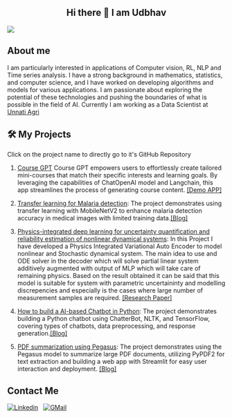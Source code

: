 <div align="center">

## Hi there 👋 I am Udbhav

</div>

![](https://komarev.com/ghpvc/?username=udbhavtripathi&color=blue)



<!--
**udbhavtripathi/udbhavtripathi** is a ✨ _special_ ✨ repository because its `README.md` (this file) appears on your GitHub profile.



- 🔭 I’m currently working on ...
- 🌱 I’m currently learning ...
- 👯 I’m looking to collaborate on ...
- 🤔 I’m looking for help with ...
- 💬 Ask me about ...
- 📫 How to reach me: ...
- 😄 Pronouns: ...
- ⚡ Fun fact: ...
-->


## About me
I am particularly interested in applications of Computer vision, RL, NLP and Time series analysis. I have a strong background in mathematics, statistics, and computer science, and I have worked on developing algorithms and models for various applications. I am passionate about exploring the potential of these technologies and pushing the boundaries of what is possible in the field of AI. Currently I am working as a Data Scientist at [Unnati Agri](https://unnatiagri.com/)

## 🛠 My Projects
Click on the project name to directly go to it's GitHub Repository

1. [Course GPT](https://github.com/udbhavtripathi/Course_GPT)
Course GPT empowers users to effortlessly create tailored mini-courses that match their specific interests and learning goals. By leveraging the capabilities of ChatOpenAI model and Langchain, this app streamlines the process of generating course content. [[Demo APP]](https://coursegpt.streamlit.app/)

2. [Transfer learning for Malaria detection](https://github.com/udbhavtripathi/Transfer-Learning-for-Malaria-Detection): 
The project demonstrates using transfer learning with MobileNetV2 to enhance malaria detection accuracy in medical images with limited training data.[[Blog]](https://medium.com/@udbhav9696/transfer-learning-for-malaria-detection-345c3dd8fac0)

3. [Physics-integrated deep learning for uncertainty quantification and reliability estimation of nonlinear dynamical systems](https://github.com/udbhavtripathi/Physics-integrated-Variational-Auto-Encoder-PVAE-/tree/main): In this Project I have developed a Physics Integrated Variational Auto Encoder to model nonlinear and Stochastic dynamical system. The main idea to use and ODE solver in the decoder which will solve partial linear system additively augmented with output of MLP which will take care of remaining physics. Based on the result obtained it can be said that this model is suitable for system with parametric uncertaininty and modelling discrepencies and especially is the cases where large number of measurement samples are required.  [[Research Paper]](https://www.sciencedirect.com/science/article/pii/S0266892023000085)

4. [How to build a AI-based Chatbot in Python](https://github.com/udbhavtripathi/AI-chatbot-using-Python): 
The project demonstrates building a Python chatbot using ChatterBot, NLTK, and TensorFlow, covering types of chatbots, data preprocessing, and response generation.[[Blog]](https://medium.com/@udbhav9696/how-to-build-an-ai-based-chatbot-in-python-fec61c328907)



5. [PDF summarization using Pegasus](https://github.com/udbhavtripathi/PDF-summarization-using-Pegasus): 
The project demonstrates using the Pegasus model to summarize large PDF documents, utilizing PyPDF2 for text extraction and building a web app with Streamlit for easy user interaction and deployment. [[Blog]](https://medium.com/@udbhav9696/how-to-build-an-ai-based-chatbot-in-python-fec61c328907)



## Contact Me

[![Linkedin](https://img.shields.io/badge/LinkedIn-0077B5?style=for-the-badge&logo=linkedin&logoColor=white)](https://www.linkedin.com/in/udbhav-tripathi554388179/)
&nbsp;
[![GMail]([https://i.stack.imgur.com/tskMh.png](https://img.shields.io/badge/Gmail-D14836?style=for-the-badge&logo=gmail&logoColor=white)https://img.shields.io/badge/Gmail-D14836?style=for-the-badge&logo=gmail&logoColor=white) ](udbhav9696@gmail.com)



